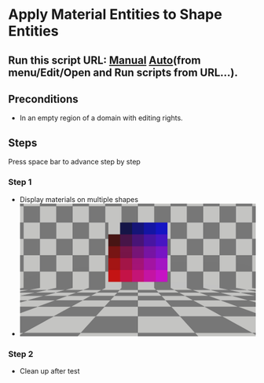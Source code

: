 # Apply Material Entities to Shape Entities
## Run this script URL: [Manual](./test.js?raw=true)   [Auto](./testAuto.js?raw=true)(from menu/Edit/Open and Run scripts from URL...).

## Preconditions
- In an empty region of a domain with editing rights.

## Steps
Press space bar to advance step by step

### Step 1
- Display materials on multiple shapes
- ![](./ExpectedImage_00000.png)
### Step 2
- Clean up after test
